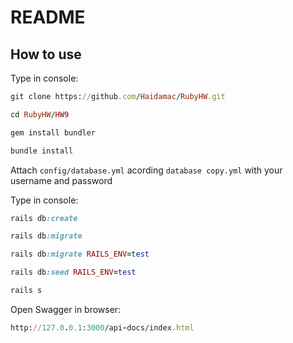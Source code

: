 # README

## How to use
Type in console:

```ruby
git clone https://github.com/Haidamac/RubyHW.git
```

```ruby
cd RubyHW/HW9
````

```ruby
gem install bundler
```
```ruby
bundle install
```

Attach ```config/database.yml``` acording `database copy.yml` with your username and password

Type in console:

```ruby
rails db:create
```

```ruby
rails db:migrate
```

```ruby
rails db:migrate RAILS_ENV=test 
```


```ruby
rails db:seed RAILS_ENV=test
```

```ruby
rails s
```

Open Swagger in browser:
```ruby
http://127.0.0.1:3000/api-docs/index.html
```
